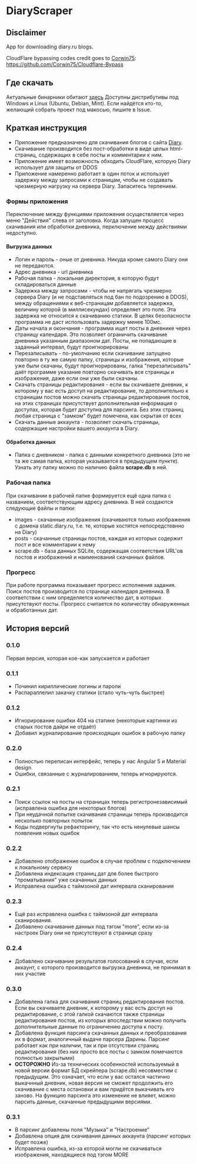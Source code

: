 # DiaryScraper
## Disclaimer
App for downloading diary.ru blogs. 

CloudFlare bypassing codes credit goes to [Corwin75](https://github.com/Corwin75): https://github.com/Corwin75/Cloudflare-Bypass

## Где скачать
Актуальные бинарники обитают [здесь](http://static.terribles.ru/scraper/)
Доступны дистрибутивы под Windows и Linux (Ubuntu, Debian, Mint). Если найдётся кто-то, желающий собрать проект под макосью, пишите в Issue. 

## Краткая инструкция
* Приложение предназначено для скачивания блогов с сайта [Diary](http://diary.ru). 
* Скачивание производится без пост-обработки в виде целых html-страниц, содержащих в себе посты и комментарии к ним. 
* Приложение имеет возможность обходить CloudFlare, которую Diary использует для защиты от DDOS
* Приложение намеренно работает в один поток и использует задержку между запросами к страницам, чтобы не создавать чрезмерную нагрузку на сервера Diary. Запаситесь терпением. 

### Формы приложения
Переключение между функциями приложения осуществляется через меню "Действия" слева от заголовка. Когда запущен процесс скачивания или обработки дневника, перключение между действиями недоступно.

#### Выгрузка данных
* Логин и пароль - оные от дневника. Никуда кроме самого Diary они не передаются.
* Адрес дневника - url дневника
* Рабочая папка - локальная директория, в которую будут складироваться данные
* Задержка между запросами - чтобы не напрягать чрезмерно сервера Diary (и не подставляться под бан по подозрению в DDOS), между обращениями к веб-страницам добавляется задержка, величину которой (в миллисекундах) определяет это поле. Эта задержка не относится к скачиванию статики. В целях безопасности программа не даст использовать задержку менее 100мс.
* Даты начала и окончания - программа ищет посты в дневнике через страницу календаря. Это позволяет ограничить скачивание дневника указанным диапазоном дат. Посты, не попадающие в заданный интервал, будут проигнорированы
* Перезаписывать - по-умолчанию если скачивание запущено повторно в ту же самую папку, страницы и изображения, которые уже были скачаны, будут проигнорированы, галка "перезаписывать" даёт программе указание повторно скачивать все страницы и изображения, даже если они уже были скачаны. 
* Скачать страницы редактирования - если вы скачиваете дневник, к которому у вас есть доступ на редактирование, то дополнительно к страницам постов можно скачать страницы редактирования постов, на этих страницах присутствует дополнительная информация о доступах, которая будет доступна для парсинга. Без этих страниц любая страница с "замком" будет помечена, как скрытая от всех
* Скачать данные аккаунта - позволяет скачать страницы, содержащие настройки вашего аккаунта в Diary. 
#### Обработка данных
* Папка с дневником - папка с данными конкретного дневника (это не та же самая папка, которая указывается в предыдущем пункте). Узнать эту папку можно по наличию файла **scrape.db** в ней.


### Рабочая папка
При скачивании в рабочей папке формируется ещё одна папка с названием, соответствующим адресу дневника. В ней создаются следующие файлы и папки:
* images - скачанные изображения (скачиваются только изображения с домена static.diary.ru, т.е. те, которые хостятся непосредстевнно на Diary)
* posts - скачанные страницы постов, каждая из которых содержит пост и все комментарии к нему
* scrape.db - база данных SQLite, содержащая соответствия URL'ов постов и изображений и наименований скачанных файлов.


### Прогресс
При работе программа показывает прогресс исполнения задания. Поиск постов производится по странице календаря дневника. В соответствии с ним определяется количество дат, в которых присутствуют посты. Прогресс считается по количеству обнаруженных и обработанных дат. 

## История версий
### 0.1.0
Первая версия, которая кое-как запускается и работает
### 0.1.1
* Починил кириллические логины и пароли
* Распараллелил закачку статики (стало чуть-чуть быстрее)
### 0.1.2
* Игнорирование ошибки 404 на статике (некоторые картинки из старых постов дайри не отдаёт)
* Добавил журналирование происходящих ошибок в рабочую папку
### 0.2.0
* Полностью переписан интерфейс, теперь у нас Angular 5 и Material design
* Ошибки, связанные с журналированием, теперь игнорируются. 
### 0.2.1
* Поиск ссылок на посты на страницах теперь регистронезависимый (исправлена ошибка для некоторых блогов)
* При неудачной попытке скачивания страницы теперь производится несколько повторных попыток
* Коды подвергнуты рефакторингу, так что есть ненулевые шансы появления новых ошибок
### 0.2.2
* Добавлено отображение ошибок в случае проблем с подключением к локальному сервису
* Добавлена индексация страниц дат для более быстрого "проматывания" уже скачанных данных
* Исправлена ошибка с таймзоной дат интервала сканирования
### 0.2.3
* Ещё раз исправлена ошибка с таймзоной дат интервала сканирования. 
* Добавлено скачивание данных под тэгом "more", если из-за настроек Diary они не присутствуют в странице сразу
### 0.2.4
* Добавлено скачивание результатов голосований в случае, если аккаунт, с которого производится выгрузка дневника, не принимал в них участие
### 0.3.0
* Добавлена галка для скачивания страниц редактирования постов. Если вы скачиваете дневник, к которому у вас есть доступ на редактирование, с этой галкой скачаются также страницы редактирования постов, из которых впоследствии можно получить дополнительные данные по ограничению доступа к посту.
* Добавлена функция парсинга скачанных данных и преобразования их в формат, аналогичный выдаче парсера Дарины. Парсинг работает как при наличии, так и при отсутствии страниц редактирования (без них просто все посты с замком помечаются полностью закрытыми)
* **ОСТОРОЖНО** Из-за технических особенностей используемый в новой версии формат БД скрейпера (scrape.db) несовместим с предыдущим. Это означает, что если у вас остался частично выкачнный дневник, новая версия не сможет продолжить его скачивание с места остановки и вам придётся выкачивать его заново. На функцию парсинга это изменение не влияет, можно парсить данные, скачанные предыдущими версиями. 
### 0.3.1
* В парсинг добавлены поля "Музыка" и "Настроение"
* Добавлена опция для скачивания данных аккаунта (парсинг которых будет позже)
* Исправлена ошибка, из-за которой могли не скачиваться изображения, находящиеся под тэгом MORE